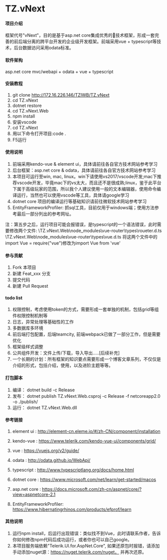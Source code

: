 # TZ.vNext

#### 项目介绍
框架代号"vNext"，目的是基于asp.net core集成优秀的技术框架，形成一套完善的前后端分离的跨平台开发的企业级开发框架。前端采用vue + typescript等技术，后台数据访问采用odata标准。

#### 软件架构
asp.net core mvc/webapi + odata + vue + typescript 

#### 安装教程

1. git clone http://172.16.226.146/TZIWB/TZ.vNext
2. cd TZ.vNext
3. dotnet restore
4. cd TZ.vNext.Web
5. npm install
6. 安装vscode 
7. cd TZ.vNext
8. 用以下命令打开项目:code .
9. F5运行

#### 使用说明

1. 前端采用kendo-vue & element ui，具体请前往各自官方技术网站参考学习
2. 后台框架：asp.net core  & odata，具体请前往各自官方技术网站参考学习
3. 本项目可运行至win, mac, linux。win下请使用vs2017/vscode开发;mac下推荐vscode开发，毕竟mac下的vs太大，而且还不是很成熟;linux，鉴于此平台下属于高级玩家的范围，所以我个人建议使用一般的文本编辑器，使用命令编译运行，当然也可以使用vscode等工具，具体请google学习
4. dotnet core 项目的编译运行等基础知识请前往微软技术网站参考学习
5. EntityFrameworkProfiler: 抓sql工具，目前仅用于windows端；使用方法参考最后一部分列出的参考网址。

注：第五步之后，运行项目可能会报错误，是typescript的一个语法错误，此时需要修改两个文件:
\TZ.vNext.Web\node_modules\vue-router\types\roueter.d.ts
\TZ.vNext.Web\node_modules\vue-router\types\vue.d.ts 
将这两个文件中的import Vue = require("vue")修改为import Vue  from 'vue'

#### 参与贡献

1. Fork 本项目
2. 新建 Feat_xxx 分支
3. 提交代码
4. 新建 Pull Request


#### todo list

1. 权限控制，考虑使用token的方式，需要形成一套单独的机制，包括grid等组件权限控制机制等
2. 日志，异常处理等基础性的工作
3. 多数据库多环境
4. 前后端打包配置，后端teamcity, 前端webpack已做了一部分工作，但是需要优化
5. 框架级样式调整
6. 公共组件开发：文件上传/下载，导入导出.....[后续补充]
7. 一个长期的计划：所有框架的知识要点需要形成一个博客文章系列，不仅仅是介绍的形式，包括介绍，使用，以及进阶主题等等。

#### 打包脚本
1. 编译： dotnet build -c Release
2. 发布： dotnet publish TZ.vNext.Web.csproj -c Release -f netcoreapp2.0  -o ./publish/
3. 运行： dotnet TZ.vNext.Web.dll

#### 参考链接
1. element ui : http://element-cn.eleme.io/#/zh-CN/component/installation

2. kendo-vue : https://www.telerik.com/kendo-vue-ui/components/grid/

3. vue : https://vuejs.org/v2/guide/

4. odata : http://odata.github.io/WebApi/

5. typescript : http://www.typescriptlang.org/docs/home.html

6. dotnet core : https://www.microsoft.com/net/learn/get-started/macos

7. asp.net core : https://docs.microsoft.com/zh-cn/aspnet/core/?view=aspnetcore-2.1

8. EntityFrameworkProfiler: https://www.hibernatingrhinos.com/products/efprof/learn

#### 其他说明

1. 运行npm install，后运行出现错误：类似找不到Vue，此时请联系作者，告诉你如何修改npm代码后成功运行，或者你也可以自己google。
2. 本项目服务端依赖"Telerik.UI.for.AspNet.Core", 如果还原包时报错，请添加手动添加nuget源：https://nuget.telerik.com/nuget， 并再次还原。